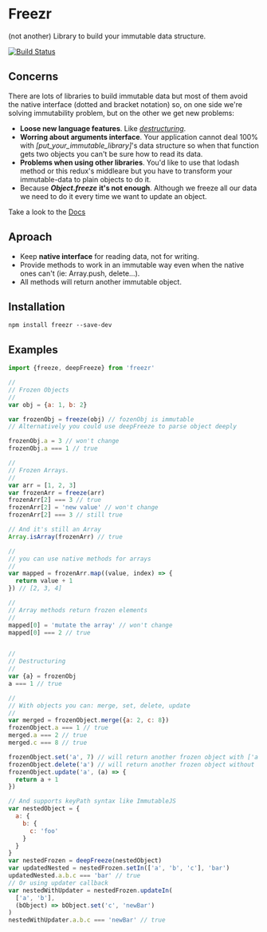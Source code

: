 # Freezr

(not another) Library to build your immutable data structure.

[![Build Status](https://travis-ci.org/carlesba/freezr.svg?branch=master)](https://travis-ci.org/carlesba/freezr)

## Concerns

There are lots of libraries to build immutable data but most of them avoid the native interface (dotted and bracket notation) so, on one side we're solving immutability problem, but on the other we get new problems:

- **Loose new language features**. Like *[destructuring](https://babeljs.io/docs/learn-es2015/#destructuring)*.
- **Worring about arguments interface**. Your application cannot deal 100% with *[put_your_immutable_library]*'s data structure so when that function gets two objects you can't be sure how to read its data.
- **Problems when using other libraries**. You'd like to use that lodash method or this redux's middleare but you have to transform your immutable-data to plain objects to do it.
- Because ***Object.freeze*** **it's not enough**. Although we freeze all our data we need to do it every time we want to update an object.

Take a look to the [Docs](./docs/index.md)

## Aproach

- Keep **native interface** for reading data, not for writing.
- Provide methods to work in an immutable way even when the native ones can't (ie: Array.push, delete…).
- All methods will return another immutable object.

## Installation

```
npm install freezr --save-dev
```

## Examples

```js
import {freeze, deepFreeze} from 'freezr'

//
// Frozen Objects
//
var obj = {a: 1, b: 2}

var frozenObj = freeze(obj) // fozenObj is immutable
// Alternatively you could use deepFreeze to parse object deeply

frozenObj.a = 3 // won't change
frozenObj.a === 1 // true

//
// Frozen Arrays.
//
var arr = [1, 2, 3]
var frozenArr = freeze(arr)
frozenArr[2] === 3 // true
frozenArr[2] = 'new value' // won't change
frozenArr[2] === 3 // still true

// And it's still an Array
Array.isArray(frozenArr) // true

//
// you can use native methods for arrays
//
var mapped = frozenArr.map((value, index) => {
  return value + 1
}) // [2, 3, 4]

//
// Array methods return frozen elements
//
mapped[0] = 'mutate the array' // won't change
mapped[0] === 2 // true


//
// Destructuring
//
var {a} = frozenObj
a === 1 // true

//
// With objects you can: merge, set, delete, update
//
var merged = frozenObject.merge({a: 2, c: 8})
frozenObject.a === 1 // true
merged.a === 2 // true
merged.c === 8 // true

frozenObject.set('a', 7) // will return another frozen object with ['a'] === 7
frozenObject.delete('a') // will return another frozen object without 'a'
frozenObject.update('a', (a) => {
  return a + 1
})

// And supports keyPath syntax like ImmutableJS
var nestedObject = {
  a: {
    b: {
      c: 'foo'
    }
  }
}
var nestedFrozen = deepFreeze(nestedObject)
var updatedNested = nestedFrozen.setIn(['a', 'b', 'c'], 'bar')
updatedNested.a.b.c === 'bar' // true
// Or using updater callback
var nestedWithUpdater = nestedFrozen.updateIn(
  ['a', 'b'],
  (bObject) => bObject.set('c', 'newBar')
)
nestedWithUpdater.a.b.c === 'newBar' // true
```
